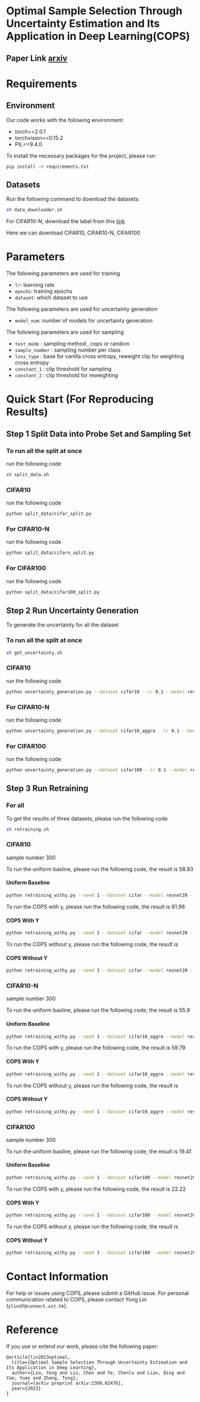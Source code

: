 # Optimal Sample Selection Through Uncertainty Estimation and Its Application in Deep Learning(COPS) 

## Paper Link [arxiv](https://arxiv.org/abs/2309.02476)

# Requirements

## Environment

Our code works with the following environment:
* torch==2.0.1
* torchvision==0.15.2
* PIL==9.4.0

To install the necessary packages for the project, please run: 
```
pip install -r requirements.txt
```
## Datasets
Run the following command to download the datasets:
```bash
sh data_downloader.sh
```

For CIFAR10-N, download the label from this [link](https://github.com/UCSC-REAL/cifar-10-100n/blob/main/data/CIFAR-10_human.pt)


Here we can download CIFAR10, CIFAR10-N, CIFAR100
# Parameters
The following parameters are used for training 
* `lr`: learning rate
* `epochs`: training epochs
* `dataset`: which dataset to use


The following parameters are used for uncertainty generation 
* `model_num`: number of models for uncertainty generation


The following parameters are used for sampling

* `test_mode` : sampling method , cops or random
* `sample_number` : sampling number per class
* `loss_type` : base for vanilla cross entropy, reweight clip for weighting cross entropy
* `constant_1` : clip threshold for sampling
* `constant_2` : clip threshold for reweighting


# Quick Start (For Reproducing Results)
## Step 1 Split Data into Probe Set and Sampling Set
### To run all the split at once
run the following code
```bash
sh split_data.sh
```
###  CIFAR10
run the following code
```bash
python split_data/cifar_split.py
```

### For CIFAR10-N
run the following code
```bash
python split_data/cifarn_split.py
```

### For CIFAR100
run the following code
```bash
python split_data/cifar100_split.py
```
## Step 2 Run Uncertainty Generation
To generate the uncertainty for all the dataset
### To run all the split at once
```bash
sh get_uncertainty.sh
```

###  CIFAR10
run the following code
```bash
python uncertainty_generation.py --dataset cifar10 --lr 0.1 --model resnet20 --model_num 10 --num_classes 10 --epochs 100 --weight_folder cifar10_resnet20_uncertainty_weight --npy_folder cifar_npy
```

### For CIFAR10-N
run the following code
```bash
python uncertainty_generation.py --dataset cifar10_aggre --lr 0.1 --model resnet20 --model_num 10 --num_classes 10 --epochs cifar10_aggre --weight_folder cifar10_resnet20_uncertainty_weight --npy_folder cifar_aggre_npy
```


### For CIFAR100
run the following code
```bash
python uncertainty_generation.py --dataset cifar100 --lr 0.1 --model resnet20 --model_num 10 --num_classes 100 --epochs cifar10_aggre --weight_folder cifar100_resnet20_uncertainty_weight --npy_folder cifar100_npy
```

## Step 3 Run Retraining
### For all
To get the results of three datasets, please run the following code
```bash
sh retraining.sh
```
### CIFAR10

sample number 300


To run the uniform basline, please run the following code, the result is 58.93
#### Uniform Baseline  
```bash
python retraining_withy.py --seed 1 --dataset cifar --model resnet20 --test_mode random --sample_number 300 --loss_type base --epochs 150
```

To run the COPS with y, please run the following code, the result is 61.98
#### COPS With Y

```bash
python retraining_withy.py --seed 1 --dataset cifar --model resnet20 --test_mode oracle_sampling_cut --constant_1 0.005 --constant_2 10 --sample_number 300 --loss_type reweight_clip --epochs 150
```

To run the COPS without y, please run the following code, the result is 
#### COPS Without Y
```bash
python retraining_withy.py --seed 1 --dataset cifar --model resnet20 --test_mode oracle_sampling_cut --constant_1 0.005 --constant_2 10 --sample_number 300 --loss_type reweight_clip --epochs 150
```


### CIFAR10-N

sample number 300



To run the uniform basline, please run the following code, the result is 55.9
#### Uniform Baseline  
```bash
python retraining_withy.py --seed 1 --dataset cifar10_aggre --model resnet20 --test_mode random --sample_number 300 --loss_type base --epochs 150
```

To run the COPS with y, please run the following code, the result is 59.79
#### COPS With Y
```bash
python retraining_withy.py --seed 1 --dataset cifar10_aggre --model resnet20 --test_mode oracle_sampling_cut --constant_1 0.005 --constant_2 10 --sample_number 300 --loss_type reweight_clip --epochs 150
```
To run the COPS without y, please run the following code, the result is 
#### COPS Without Y
```bash
python retraining_withy.py --seed 1 --dataset cifar10_aggre --model resnet20 --test_mode oracle_sampling_cut --constant_1 0.005 --constant_2 10 --sample_number 300 --loss_type reweight_clip --epochs 150
```

### CIFAR100

sample number 300



To run the uniform basline, please run the following code, the result is 19.41
#### Uniform Baseline  
```bash
python retraining_withy.py --seed 1 --dataset cifar100 --model resnet20 --test_mode random --sample_number 30 --loss_type base --epochs 150
```

To run the COPS with y, please run the following code, the result is 22.22

#### COPS With Y
```bash
python retraining_withy.py --seed 1 --dataset cifar100 --model resnet20 --test_mode oracle_sampling_cut --constant_1 0.005 --constant_2 10 --sample_number 30 --loss_type reweight_clip --epochs 150
```
To run the COPS without y, please run the following code, the result is 
#### COPS Without Y
```bash
python retraining_withy.py --seed 1 --dataset cifar100 --model resnet20 --test_mode oracle_sampling_cut --constant_1 0.005 --constant_2 10 --sample_number 30 --loss_type reweight_clip --epochs 150
```

# Contact Information

For help or issues using COPS, please submit a GitHub issue.
For personal communication related to COPS, please contact Yong Lin (`ylindf@connect.ust.hk`).

# Reference 
If you use or extend our work, please cite the following paper:
```
@article{lin2023optimal,
  title={Optimal Sample Selection Through Uncertainty Estimation and Its Application in Deep Learning},
  author={Lin, Yong and Liu, Chen and Ye, Chenlu and Lian, Qing and Yao, Yuan and Zhang, Tong},
  journal={arXiv preprint arXiv:2309.02476},
  year={2023}
}
```